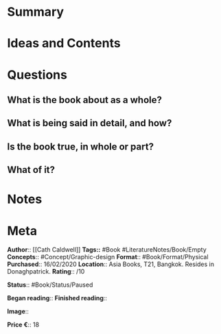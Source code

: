 # Summary

# Ideas and Contents

# Questions
## What is the book about as a whole?

## What is being said in detail, and how?

## Is the book true, in whole or part?

## What of it?

# Notes

# Meta
**Author**:: [[Cath Caldwell]]
**Tags::** #Book #LiteratureNotes/Book/Empty
**Concepts**:: #Concept/Graphic-design 
**Format**:: #Book/Format/Physical 
**Purchased**:: 16/02/2020
**Location**:: Asia Books, T21, Bangkok. Resides in Donaghpatrick. 
**Rating**:: /10

**Status**:: #Book/Status/Paused 

**Began reading**:: 
**Finished reading**:: 

**Image**:: 

**Price €**:: 18 